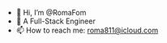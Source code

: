 - 👋 Hi, I’m @RomaFom
- 👀 A Full-Stack Engineer
- 📫 How to reach me: roma811@icloud.com

<!---
RomaFom/RomaFom is a ✨ special ✨ repository because its `README.md` (this file) appears on your GitHub profile.
You can click the Preview link to take a look at your changes.
--->

